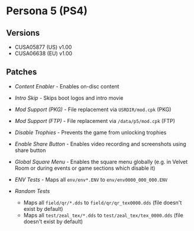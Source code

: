 
# Persona 5 (PS4)

## Versions

- CUSA05877 (US) v1.00
- CUSA06638 (EU) v1.00

## Patches

- *Content Enabler* - Enables on-disc content

- *Intro Skip* - Skips boot logos and intro movie

- *Mod Support (PKG)* - File replacement via `USRDIR/mod.cpk` (PKG)

- *Mod Support (FTP)* - File replacement via `/data/p5/mod.cpk` (FTP)

- *Disable Trophies* - Prevents the game from unlocking trophies

- *Enable Share Button* - Enables video recording and screenshots using share button

- *Global Square Menu* - Enables the square menu globally (e.g. in Velvet Room or during events or game sections which disable it)

- *ENV Tests* - Maps all `env/env*.ENV` to `env/env0000_000_000.ENV`

- *Random Tests*
  - Maps all `field/qr/*.dds` to `field/qr/qr_tex0000.dds` (file doesn't exist by default)
  - Maps all `test/zeal_tex/*.dds` to `test/zeal_tex/tex_0000.dds` (file doesn't exist by default)
